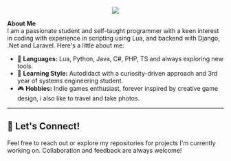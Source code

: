 
<p align="center">
    <img src="https://readme-typing-svg.herokuapp.com?font=Time+New+Roman&color=cyan&size=25&center=true&vCenter=true&width=600&height=100&lines=Welcome+to+my+GitHub+profile;Mastering+the+world+of+code;Learning+something+new+every+day"></a>
</p>

**About Me**
<br>
I am a passionate student and self-taught programmer with a keen interest in coding with experience in scripting using Lua, and backend with Django, .Net and Laravel. Here's a little about me:

- 🌟 **Languages:** Lua, Python, Java, C#, PHP, TS and always exploring new tools.
- 📖 **Learning Style:** Autodidact with a curiosity-driven approach and 3rd year of systems engineering student.
- 🎮 **Hobbies:** Indie games enthusiast, forever inspired by creative game design, i also like to travel and take photos.

---

## 🌟 **Let's Connect!**
Feel free to reach out or explore my repositories for projects I'm currently working on. Collaboration and feedback are always welcome!


<br><br>
